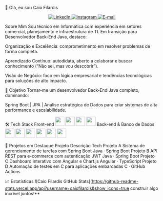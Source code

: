 👋 Olá, eu sou Caio Filardis
<p align="center"> <a href="https://www.linkedin.com/in/caio-filardis1891"> <img src="https://img.shields.io/badge/-LinkedIn-0077B5?style=flat-square&logo=Linkedin&logoColor=white" alt="LinkedIn"/> </a> <a href="https://www.instagram.com/caiofilardis"> <img src="https://img.shields.io/badge/-Instagram-E4405F?style=flat-square&logo=Instagram&logoColor=white" alt="Instagram"/> </a> <a href="mailto:caio.filardis@hotmail.com"> <img src="https://img.shields.io/badge/-Email-D14836?style=flat-square&logo=Gmail&logoColor=white" alt="E-mail"/> </a> </p>
Sobre Mim
Sou técnico em Informática com experiência em setores comercial, planejamento e infraestrutura de TI. Em transição para Desenvolvedor Back-End Java, destaco:

Organização e Excelência: comprometimento em resolver problemas de forma completa.

Aprendizado Contínuo: autodidata, aberto a colaborar e buscar conhecimento (“Não sei, mas vou descobrir”).

Visão de Negócio: foco em lógica empresarial e tendências tecnológicas para soluções de alto impacto.

🚀 Objetivo
Tornar-me um desenvolvedor Back-End Java completo, dominando:

Spring Boot | JPA | Análise estratégica de Dados para criar sistemas de alta performance e escalabilidade.

🛠 Tech Stack
Front-end
<img src="https://cdn.jsdelivr.net/gh/devicons/devicon/icons/html5/html5-original.svg" width="30"/> <img src="https://cdn.jsdelivr.net/gh/devicons/devicon/icons/css3/css3-original.svg" width="30"/> <img src="https://cdn.jsdelivr.net/gh/devicons/devicon/icons/javascript/javascript-original.svg" width="30"/> <img src="https://cdn.jsdelivr.net/gh/devicons/devicon/icons/bootstrap/bootstrap-original.svg" width="30"/>
Back-end & Banco de Dados
<img src="https://cdn.jsdelivr.net/gh/devicons/devicon/icons/java/java-original.svg" width="30"/> <img src="https://cdn.jsdelivr.net/gh/devicons/devicon/icons/c/c-original.svg" width="30"/> <img src="https://cdn.jsdelivr.net/gh/devicons/devicon/icons/angularjs/angularjs-original.svg" width="30"/> <img src="https://cdn.jsdelivr.net/gh/devicons/devicon/icons/mysql/mysql-original.svg" width="30"/> <img src="https://cdn.jsdelivr.net/gh/devicons/devicon/icons/postgresql/postgresql-original.svg" width="30"/> <img src="https://cdn.jsdelivr.net/gh/devicons/devicon/icons/tomcat/tomcat-original.svg" width="30"/>

🌟 Projetos em Destaque
Projeto	Descrição	Tech
Projeto A	Sistema de gerenciamento de tarefas com Spring Boot	Java · Spring Boot
Projeto B	API REST para e-commerce com autenticação JWT	Java · Spring Boot
Projeto C	Dashboard interativo com Angular e Chart.js	Angular · TypeScript
Projeto D	Automação de testes em C para aplicações embarcadas	C · GitHub Actions

📈 Estatísticas
![Caio Filardis GitHub Stats](https://github-readme-stats.vercel.app/api?username=caiofilardis&show_icons=true construir algo incrível juntos!**
